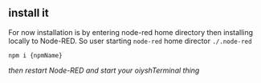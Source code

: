 ## install it

For now installation is by entering node-red home directory then installing locally to Node-RED. So user starting `node-red` home director `./.node-red`

```shell
npm i {npmName}
```

*then restart Node-RED and start your oiyshTerminal thing*
